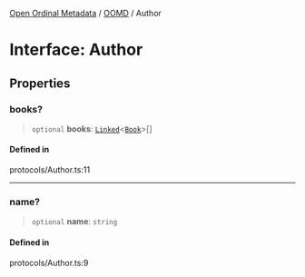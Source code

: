 [Open Ordinal Metadata](../../README.md) / [OOMD](../README.md) / Author

# Interface: Author

## Properties

### books?

> `optional` **books**: [`Linked`](../type-aliases/Linked.md)\<[`Book`](Book.md)\>[]

#### Defined in

protocols/Author.ts:11

***

### name?

> `optional` **name**: `string`

#### Defined in

protocols/Author.ts:9
